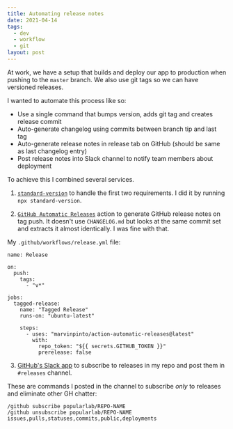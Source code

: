 ```yaml
---
title: Automating release notes
date: 2021-04-14
tags:
  - dev
  - workflow
  - git
layout: post
---
```


At work, we have a setup that builds and deploy our app to production when pushing to the `master` branch. We also use git tags so we can have versioned releases.

I wanted to automate this process like so:
- Use a single command that bumps version, adds git tag and creates release commit
- Auto-generate changelog using commits between branch tip and last tag
- Auto-generate release notes in release tab on GitHub (should be same as last changelog entry)
- Post release notes into Slack channel to notify team members about deployment

To achieve this I combined several services.

1. [`standard-version`](https://github.com/conventional-changelog/standard-version) to handle the first two requirements. I did it by running `npx standard-version`.

2. [`GitHub Automatic Releases`](https://github.com/marvinpinto/action-automatic-releases) action to generate GitHub release notes on tag push. It doesn't use `CHANGELOG.md` but looks at the same commit set and extracts it almost identically. I was fine with that.

My `.github/workflows/release.yml` file:

```
name: Release

on:
  push:
    tags:
      - "v*"

jobs:
  tagged-release:
    name: "Tagged Release"
    runs-on: "ubuntu-latest"

    steps:
      - uses: "marvinpinto/action-automatic-releases@latest"
        with:
          repo_token: "${{ secrets.GITHUB_TOKEN }}"
          prerelease: false
```

3. [GitHub's Slack app](https://slack.github.com/) to subscribe to releases in my repo and post them in `#releases` channel.

These are commands I posted in the channel to subscribe _only_ to releases and eliminate other GH chatter:

```
/github subscribe popularlab/REPO-NAME
/github unsubscribe popularlab/REPO-NAME issues,pulls,statuses,commits,public,deployments
```
